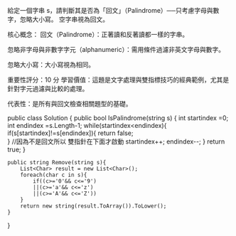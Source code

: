 給定一個字串 s，請判斷其是否為「回文」（Palindrome）──只考慮字母與數字，忽略大小寫。
空字串視為回文。

核心概念：
回文（Palindrome）：正著讀和反著讀都一樣的字串。

忽略非字母與非數字字元（alphanumeric）：需用條件過濾非英文字母與數字。

忽略大小寫：大小寫視為相同。

重要性評分：10 分
學習價值：這題是文字處理與雙指標技巧的經典範例，尤其是針對字元過濾與比較的處理。

代表性：是所有與回文檢查相關題型的基礎。

public class Solution {
    public bool IsPalindrome(string s) {
        int startindex =0;
        int endindex =s.Length-1;
        while(startindex<endindex){
            if(s[startindex]!=s[endindex]){
                return false;  
            }
            //因為不是回文所以 雙指針在下面才啟動
            startindex++;
            endindex--;
        }
        return true;
    }

    public string Remove(string s){
        List<Char> result = new List<Char>();
        foreach(char c in s){
            if((c>='0'&& c<='9')
            ||(c>='a'&& c<='z')
            ||(c>='A'&& c<='Z'))
        }
        return new string(result.ToArray()).ToLower();
    }
}